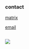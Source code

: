 ### contact

[matrix](https://matrix.to/#/@blck-b:matrix.org)

[email](mailto:blck-b@proton.me)
##

<img align="center" src="https://github-readme-stats.vercel.app/api/top-langs/?username=blck-b&layout=compact&theme=dark" />
